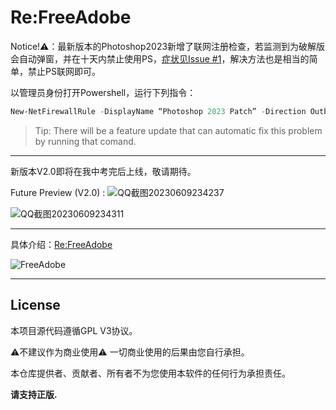 # Re:FreeAdobe
 
 Notice!⚠️：最新版本的Photoshop2023新增了联网注册检查，若监测到为破解版会自动弹窗，并在十天内禁止使用PS，[症状见Issue #1](https://github.com/yangnuozhen/FreeAdobe/issues/1)，解决方法也是相当的简单，禁止PS联网即可。

以管理员身份打开Powershell，运行下列指令：
```Powershell
New-NetFirewallRule -DisplayName “Photoshop 2023 Patch” -Direction Outbound -Program "C:\Program Files\Adobe\Adobe Photoshop 2023\Photoshop.exe" -RemoteAddress LocalSubnet -Action Block
```
>Tip: There will be a feature update that can automatic fix this problem by running that comand.
---

新版本V2.0即将在我中考完后上线，敬请期待。

Future Preview (V2.0) : 
![QQ截图20230609234237](https://github.com/yangnuozhen/ReFreeAdobe/assets/56541171/446c8d87-cbdd-43c3-8f78-c7f4132d86f4)



![QQ截图20230609234311](https://github.com/yangnuozhen/ReFreeAdobe/assets/56541171/e001b79e-87bc-4e22-95e3-357e4f1eb479)

---
 
具体介绍：[Re:FreeAdobe](https://nuozhen.top/ReFreeAdobe/)

![FreeAdobe](https://nuozhen.top/ReFreeAdobe/img/freeadobe_main_form.png)

---

## License

本项目源代码遵循GPL V3协议。

⚠不建议作为商业使用⚠
一切商业使用的后果由您自行承担。

本仓库提供者、贡献者、所有者不为您使用本软件的任何行为承担责任。

**请支持正版.**

